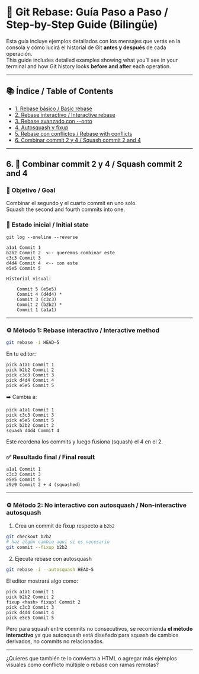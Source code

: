 
# 🔄 Git Rebase: Guía Paso a Paso / Step-by-Step Guide (Bilingüe)

Esta guía incluye ejemplos detallados con los mensajes que verás en la consola y cómo lucirá el historial de Git **antes y después** de cada operación.  
This guide includes detailed examples showing what you’ll see in your terminal and how Git history looks **before and after** each operation.

---

## 📚 Índice / Table of Contents

- [1. Rebase básico / Basic rebase](#1-rebase-básico--basic-rebase)
- [2. Rebase interactivo / Interactive rebase](#2-rebase-interactivo--interactive-rebase)
- [3. Rebase avanzado con --onto](#3-rebase-avanzado-con---onto)
- [4. Autosquash y fixup](#4-autosquash-y-fixup)
- [5. Rebase con conflictos / Rebase with conflicts](#5-rebase-con-conflictos--rebase-with-conflicts)
- [6. Combinar commit 2 y 4 / Squash commit 2 and 4](#6-combinar-commit-2-y-4--squash-commit-2-and-4)

---

## 6. 🧩 Combinar commit 2 y 4 / Squash commit 2 and 4

### 🎯 Objetivo / Goal
Combinar el segundo y el cuarto commit en uno solo.  
Squash the second and fourth commits into one.

### 📍 Estado inicial / Initial state

```
git log --oneline --reverse

a1a1 Commit 1
b2b2 Commit 2  <-- queremos combinar este
c3c3 Commit 3
d4d4 Commit 4  <-- con este
e5e5 Commit 5
```

```
Historial visual:

    Commit 5 (e5e5)
    Commit 4 (d4d4) *
    Commit 3 (c3c3)
    Commit 2 (b2b2) *
    Commit 1 (a1a1)
```

---

### ⚙️ Método 1: Rebase interactivo / Interactive method

```bash
git rebase -i HEAD~5
```

En tu editor:

```
pick a1a1 Commit 1
pick b2b2 Commit 2
pick c3c3 Commit 3
pick d4d4 Commit 4
pick e5e5 Commit 5
```

➡️ Cambia a:

```
pick a1a1 Commit 1
pick c3c3 Commit 3
pick e5e5 Commit 5
pick b2b2 Commit 2
squash d4d4 Commit 4
```

Este reordena los commits y luego fusiona (squash) el 4 en el 2.

### ✅ Resultado final / Final result

```
a1a1 Commit 1
c3c3 Commit 3
e5e5 Commit 5
z9z9 Commit 2 + 4 (squashed)
```

---

### ⚙️ Método 2: No interactivo con autosquash / Non-interactive autosquash

1. Crea un commit de fixup respecto a `b2b2`

```bash
git checkout b2b2
# haz algún cambio aquí si es necesario
git commit --fixup b2b2
```

2. Ejecuta rebase con autosquash

```bash
git rebase -i --autosquash HEAD~5
```

El editor mostrará algo como:

```
pick a1a1 Commit 1
pick b2b2 Commit 2
fixup <hash> fixup! Commit 2
pick c3c3 Commit 3
pick d4d4 Commit 4
pick e5e5 Commit 5
```

Pero para squash entre commits no consecutivos, se recomienda **el método interactivo** ya que autosquash está diseñado para squash de cambios derivados, no commits no relacionados.

---

¿Quieres que también te lo convierta a HTML o agregar más ejemplos visuales como conflicto múltiple o rebase con ramas remotas?
